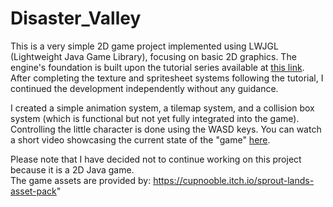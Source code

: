 # Disaster_Valley
This is a very simple 2D game project implemented using LWJGL (Lightweight Java Game Library), focusing on basic 2D graphics. The engine's foundation is built upon the tutorial series available at <a href = "https://www.youtube.com/watch?v=VyKE7vz65rY&list=PLtrSb4XxIVbp8AKuEAlwNXDxr99e3woGE">this link</a>. After completing the texture and spritesheet systems following the tutorial, I continued the development independently without any guidance.<br>

I created a simple animation system, a tilemap system, and a collision box system (which is functional but not yet fully integrated into the game). Controlling the little character is done using the WASD keys. You can watch a short video showcasing the current state of the "game" <a href = "https://twitter.com/marton_ban/status/1671891792416104448">here</a>.

Please note that I have decided not to continue working on this project because it is a 2D Java game.<br>
The game assets are provided by: https://cupnooble.itch.io/sprout-lands-asset-pack"





